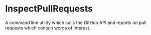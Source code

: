 InspectPullRequests
===================

A command line utility which calls the GitHub API and reports on pull requests which contain words of interest.
